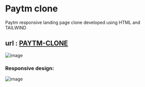 # Paytm clone


Paytm responsive  landing page clone developed using HTML and TAILWIND



## url : [PAYTM-CLONE](https://paytm-home-clone-tailwind.netlify.app)

![image](https://user-images.githubusercontent.com/110462220/185798832-c6d797a2-a010-4348-a715-998dafeecda9.png)



 ### Responsive design:
 
 
 ![image](https://user-images.githubusercontent.com/110462220/185798981-da804122-a674-4219-a0f5-1b639654aa6c.png)
